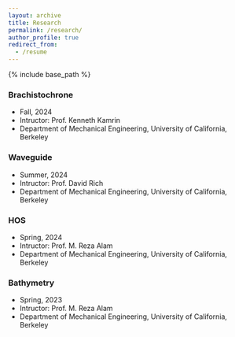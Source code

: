 ```yaml
---
layout: archive
title: Research
permalink: /research/
author_profile: true
redirect_from:
  - /resume
---
```


{% include base_path %}

<!-- # Research Projects -->


### Brachistochrone
* Fall, 2024
* Intructor: Prof. Kenneth Kamrin
* Department of Mechanical Engineering, University of California, Berkeley

### Waveguide
* Summer, 2024
* Intructor: Prof. David Rich
* Department of Mechanical Engineering, University of California, Berkeley

### HOS
* Spring, 2024
* Intructor: Prof. M. Reza Alam
* Department of Mechanical Engineering, University of California, Berkeley

### Bathymetry
* Spring, 2023
* Intructor: Prof. M. Reza Alam
* Department of Mechanical Engineering, University of California, Berkeley



